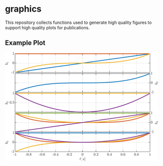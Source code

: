 # graphics
This repository collects functions used to generate high quality figures to support high quality plots for publications.

## Example Plot
<img src="avatar.png" width="600" >